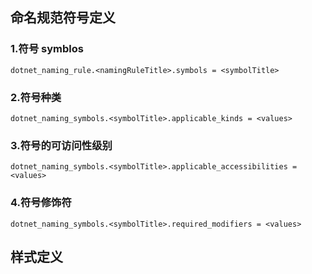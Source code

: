 ## 命名规范符号定义

### 1.符号 symblos
```
dotnet_naming_rule.<namingRuleTitle>.symbols = <symbolTitle>
```
### 2.符号种类
```
dotnet_naming_symbols.<symbolTitle>.applicable_kinds = <values>
```
### 3.符号的可访问性级别
```
dotnet_naming_symbols.<symbolTitle>.applicable_accessibilities = <values>
```
### 4.符号修饰符
```
dotnet_naming_symbols.<symbolTitle>.required_modifiers = <values>
```

## 样式定义
